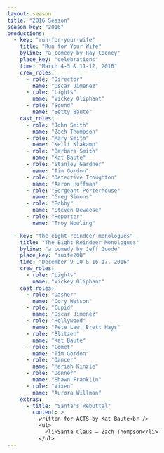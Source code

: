 ```yaml
---
layout: season
title: "2016 Season"
season_key: "2016"
productions:
  - key: "run-for-your-wife"
    title: "Run for Your Wife"
    byline: "a comedy by Ray Cooney"
    place_key: "celebrations"
    time: "March 4-5 & 11-12, 2016"
    crew_roles:
      - role: "Director"
        name: "Oscar Jimenez"
      - role: "Lights"
        name: "Vickey Oliphant"
      - role: "Sound"
        name: "Betty Baute"
    cast_roles:
      - role: "John Smith"
        name: "Zach Thompson"
      - role: "Mary Smith"
        name: "Kelli Klakamp"
      - role: "Barbara Smith"
        name: "Kat Baute"
      - role: "Stanley Gardner"
        name: "Tim Gordon"
      - role: "Detective Troughton"
        name: "Aaron Huffman"
      - role: "Sergeant Porterhouse"
        name: "Greg Simons"
      - role: "Bobby"
        name: "Steven Deweese"
      - role: "Reporter"
        name: "Troy Nowling"

  - key: "the-eight-reindeer-monologues"
    title: "The Eight Reindeer Monologues"
    byline: "a comedy by Jeff Goode"
    place_key: "suite208"
    time: "December 9-10 & 16-17, 2016"
    crew_roles:
      - role: "Lights"
        name: "Vickey Oliphant"
    cast_roles:
      - role: "Dasher"
        name: "Cory Watson"
      - role: "Cupid"
        name: "Oscar Jimenez"
      - role: "Hollywood"
        name: "Pete Law, Brett Hays"
      - role: "Blitzen"
        name: "Kat Baute"
      - role: "Comet"
        name: "Tim Gordon"
      - role: "Dancer"
        name: "Mariah Kinzie"
      - role: "Donner"
        name: "Shawn Franklin"
      - role: "Vixen"
        name: "Aurora Willman"
    extras:
      - title: "Santa's Rebuttal"
        content: >
          written for ACTS by Kat Baute<br />
          <ul>
            <li>Santa Claus — Zach Thompson</li>
          </ul>
---
```

